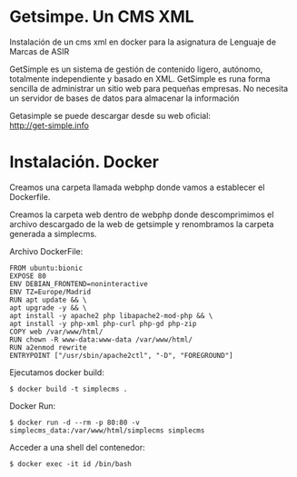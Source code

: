 # Getsimpe. Un CMS XML
Instalación de un cms xml en docker para la asignatura de Lenguaje de Marcas de ASIR


GetSimple es un sistema de gestión de contenido ligero, autónomo, totalmente independiente y basado en XML. GetSimple es runa forma sencilla de administrar un sitio web para pequeñas empresas. No necesita un servidor de bases de datos para almacenar la información

Getasimple se puede descargar desde su web oficial:  
<http://get-simple.info>

# Instalación. Docker

Creamos una carpeta llamada webphp donde vamos a establecer el Dockerfile.

Creamos la carpeta web dentro de webphp donde descomprimimos el archivo descargado de la web de getsimple y renombramos la carpeta generada a simplecms.


Archivo DockerFile:


    FROM ubuntu:bionic  
    EXPOSE 80  
    ENV DEBIAN_FRONTEND=noninteractive  
    ENV TZ=Europe/Madrid  
    RUN apt update && \  
    apt upgrade -y && \  
    apt install -y apache2 php libapache2-mod-php && \  
    apt install -y php-xml php-curl php-gd php-zip  
    COPY web /var/www/html/  
    RUN chown -R www-data:www-data /var/www/html/  
    RUN a2enmod rewrite  
    ENTRYPOINT ["/usr/sbin/apache2ctl", "-D", "FOREGROUND"]  

Ejecutamos docker build:  

    $ docker build -t simplecms .  

Docker Run:  

    $ docker run -d --rm -p 80:80 -v simplecms_data:/var/www/html/simplecms simplecms  

Acceder a una shell del contenedor:  

    $ docker exec -it id /bin/bash  
